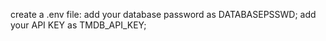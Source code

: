 create a .env file:
    add your database password as DATABASEPSSWD;
    add your API KEY as TMDB_API_KEY;